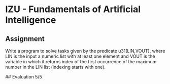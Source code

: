 # IZU - Fundamentals of Artificial Intelligence

## Assignment
<p>Write a program to solve tasks given by the predicate u31(LIN,VOUT), where LIN is the input a numeric list with at least one element and VOUT is the variable in which it returns index of the first occurrence of the maximum number in the LIN list (indexing starts with one).
    </p>
## Evaluation
    5/5